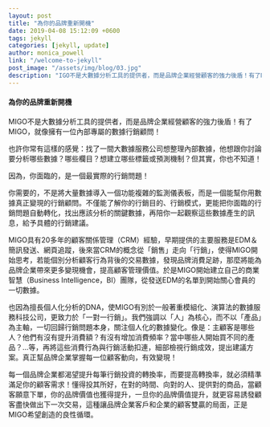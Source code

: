 ```yaml
---
layout: post
title: "為你的品牌重新開機"
date: 2019-04-08 15:12:09 +0600
tags: jekyll
categories: [jekyll, update]
author: monica_powell
link: "/welcome-to-jekyll"
post_image: "/assets/img/blog/03.jpg"
description: "IGO不是大數據分析工具的提供者，而是品牌企業經營顧客的強力後盾！有了MIGO，就像擁有一位內部專屬的數據行銷顧問！"
---
```


<div class="post-content">
  <h4>為你的品牌重新開機</h4>
  <p>
  MIGO不是大數據分析工具的提供者，而是品牌企業經營顧客的強力後盾！有了MIGO，就像擁有一位內部專屬的數據行銷顧問！​
  </p>
  <p>
  也許你常有這樣的感覺：找了一間大數據服務公司想整理內部數據，他想跟你討論要分析哪些數據？哪些欄目？想建立哪些標籤或預測機制？但其實，你也不知道！​
  </p>
  <p>​
  因為，你面臨的，是一個最實際的行銷問題！​
  </p>
  <p>
  你需要的，不是將大量數據導入一個功能複雜的監測儀表板，而是一個能幫你用數據真正變現的行銷顧問。不僅能了解你的行銷目的、行銷模式，更能把你面臨的行銷問題自動轉化，找出應該分析的關鍵數據，再陪你一起觀察這些數據產生的訊息，給予具體的行銷建議。​
  </p>
  <p>
  MIGO具有20多年的顧客關係管理（CRM）經驗，早期提供的主要服務是EDM＆簡訊發送、網頁追蹤，後來當CRM的概念從「銷售」走向「行銷」，使得MIGO開始思考，若能個別分析顧客行為背後的交易數據，發現品牌消費足跡，那麼將能為品牌企業帶來更多變現機會，提高顧客管理價值。於是MIGO開始建立自己的商業智慧（Business Intelligence，BI）團隊，從發送EDM的名單到開始關心會員的一切數據。​
  </p>
  <p>
  也因為擅長個人化分析的DNA，使MIGO有別於一般著重模組化、演算法的數據服務科技公司，更致力於「一對一行銷」。我們強調以「人」為核心，而不以「產品」為主軸，一切回歸行銷問題本身，關注個人化的數據變化。像是：主顧客是哪些人？他們有沒有提升消費額？有沒有增加消費頻率？當中哪些人開始買不同的產品？…等，再將這些消費行為與行銷活動扣連，細部檢視行銷成效，提出建議方案。真正幫品牌企業掌握每一位顧客動向，有效變現！​
  </p>
  <p>
  每一個品牌企業都渴望提升每筆行銷投資的轉換率，而要提高轉換率，就必須精準滿足你的顧客需求！懂得投其所好，在對的時間、向對的人、提供對的商品，當顧客願意下單，你的品牌價值也獲得提升，一旦你的品牌價值提升，就更容易誘發顧客盡快做出下一次交易，這種讓品牌企業客戶和企業的顧客雙贏的局面，正是MIGO希望創造的良性循環。​
  </p>
</div>
